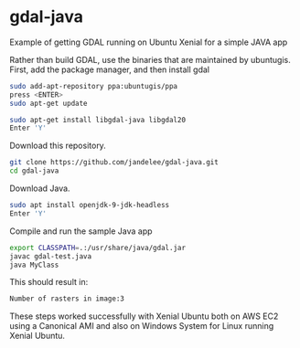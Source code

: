 # gdal-java
Example of getting GDAL running on Ubuntu Xenial for a simple JAVA app

Rather than build GDAL, use the binaries that are maintained by ubuntugis.  First, add the package manager, and then install gdal
```bash
sudo add-apt-repository ppa:ubuntugis/ppa
press <ENTER>
sudo apt-get update

sudo apt-get install libgdal-java libgdal20
Enter 'Y'
```

Download this repository.
```bash
git clone https://github.com/jandelee/gdal-java.git
cd gdal-java
```

Download Java.
```bash
sudo apt install openjdk-9-jdk-headless
Enter 'Y'
```

Compile and run the sample Java app
```bash
export CLASSPATH=.:/usr/share/java/gdal.jar
javac gdal-test.java
java MyClass
```

This should result in:
```bash
Number of rasters in image:3
```

These steps worked successfully with Xenial Ubuntu both on AWS EC2 using a Canonical AMI and also on Windows System for Linux running Xenial Ubuntu.
